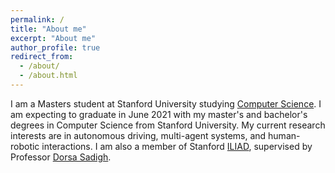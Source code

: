 ```yaml
---
permalink: /
title: "About me"
excerpt: "About me"
author_profile: true
redirect_from: 
  - /about/
  - /about.html
---
```


I am a Masters student at Stanford University studying [Computer Science](https://cs.stanford.edu). I am expecting to graduate in June 2021 with my master's and bachelor's degrees in Computer Science from Stanford University. My current research interests are in autonomous driving, multi-agent systems, and human-robotic interactions. I am also a member of Stanford [ILIAD](http://iliad.stanford.edu/), supervised by Professor [Dorsa Sadigh](https://dorsa.fyi/). 


